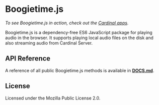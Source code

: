 # Boogietime.js

*To see Boogietime.js in action, check out the
[Cardinal apps](https://cardinalapps.xyz).*

Boogietime.js is a dependency-free ES6 JavaScript package for playing audio in
the browser. It supports playing local audio files on the disk and also
streaming audio from Cardinal Server.

## API Reference

A reference of all public Boogietime.js methods is available in
**[DOCS.md](DOCS.md)**.

## License

Licensed under the Mozilla Public License 2.0.